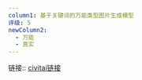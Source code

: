 ```yaml
---
column1: 基于关键词的万能类型图片生成模型
评级: 5
newColumn2:
  - 万能
  - 真实
---
```

链接:: [civitai链接](https://civitai.com/models/4823/deliberate?refer=17yongai.com)
